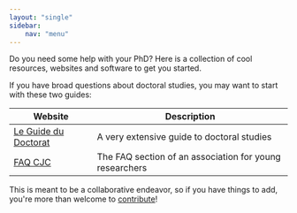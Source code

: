 ```yaml
---
layout: "single"
sidebar:
    nav: "menu"
---
```


Do you need some help with your PhD? Here is a collection of cool resources, websites and software to get you started.

If you have broad questions about doctoral studies, you may want to start with these two guides:

| Website                                            | Description                                             |
| -------------------------------------------------- | ------------------------------------------------------- |
| [Le Guide du Doctorat](https://guide-doctorat.fr/) | A very extensive guide to doctoral studies              |
| [FAQ CJC](https://cjc.jeunes-chercheurs.org/faq/)  | The FAQ section of an association for young researchers |

This is meant to be a collaborative endeavor, so if you have things to add, you're more than welcome to [contribute](_pages/contribute)!